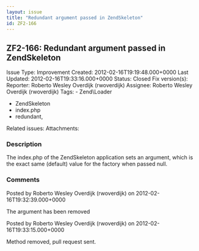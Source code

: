 ```yaml
---
layout: issue
title: "Redundant argument passed in ZendSkeleton"
id: ZF2-166
---
```


ZF2-166: Redundant argument passed in ZendSkeleton
--------------------------------------------------

 Issue Type: Improvement Created: 2012-02-16T19:19:48.000+0000 Last Updated: 2012-02-16T19:33:16.000+0000 Status: Closed Fix version(s): 
 Reporter:  Roberto Wesley Overdijk (rwoverdijk)  Assignee:  Roberto Wesley Overdijk (rwoverdijk)  Tags: - Zend\\Loader
- ZendSkeleton
- index.php
- redundant,
 
 Related issues: 
 Attachments: 
### Description

The index.php of the ZendSkeleton application sets an argument, which is the exact same (default) value for the factory when passed null.

 

 

### Comments

Posted by Roberto Wesley Overdijk (rwoverdijk) on 2012-02-16T19:32:39.000+0000

The argument has been removed

 

 

Posted by Roberto Wesley Overdijk (rwoverdijk) on 2012-02-16T19:33:15.000+0000

Method removed, pull request sent.

 

 